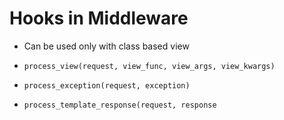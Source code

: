 # Hooks in Middleware
- Can be used only with class based view

- `process_view(request, view_func, view_args, view_kwargs)`
- `process_exception(request, exception)`
- `process_template_response(request, response`
